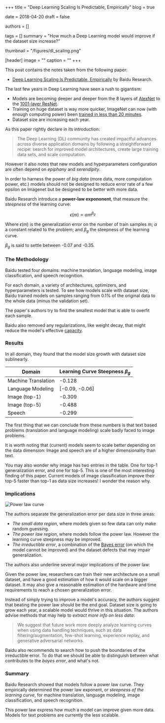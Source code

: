 +++
title = "Deep Learning Scaling Is Predictable, Empirically"
blog = true

date = 2018-04-20
draft = false

authors = []

tags = []
summary = "How much a Deep Learning model would improve if the dataset size increase?"

thumbnail = "/figures/dl_scaling.png"

[header]
image = ""
caption = ""
+++

This post contains the notes taken from the following paper:

- [Deep Learning Scaling Is Predictable, Empirically](https://arxiv.org/abs/1712.00409)
by Baidu Research.

The last few years in Deep Learning have seen a rush to gigantism:

- Models are becoming deeper and deeper from the 8 layers of [AlexNet](https://papers.nips.cc/paper/4824-imagenet-classification-with-deep-convolutional-neural-networks.pdf)
to the [1001-layer ResNet](https://arxiv.org/abs/1603.05027).
- Training on huge dataset is way more quicker, ImageNet can now (with enough
computing power) been [trained in less than 20 minutes](https://arxiv.org/abs/1709.05011).
- Dataset size are increasing each year.

As this paper rightly declare in its introduction:

> The Deep Learning (DL) community has created impactful advances across diverse
> application domains by following a straightforward recipe: search for improved
> model architectures, create large training data sets, and scale computation.

However it also notes that new models and hyperparameters configuration are
often depend on *epiphany* and *serendipity*.

In order to harness the power of *big data* (more data, more computation power,
etc.) models should not be designed to reduce error rate of a few epsilon on
Imagenet but be designed to be better with more data.

Baidu Research introduce a **power-law expononent**, that measure the *steepness*
of the learning curve:

$$\epsilon(m) \propto \alpha m^{\beta_g}$$

Where $\epsilon(m)$ is the generalization error on the number of train samples
$m$; $\alpha$ a constant related to the problem; and $\beta_g$ the steepness
of the learning curve.

$\beta_g$ is said to settle between -0.07 and -0.35.

### The Methodology

Baidu tested four domains: machine translation, language modeling, image
classification, and speech recognition.

For each domain, a variety of architectures, optimizers, and hyperparameters is
tested. To see how models scale with dataset size, Baidu trained models on samples
ranging from 0.1% of the original data to the whole data (minus the validation set).

The paper's authors try to find the smallest model that is able to overfit each
sample.

Baidu also removed any regularizations, like weight decay, that might reduce
the model's effective [capacity](https://en.wikipedia.org/wiki/VC_dimension).

### Results

In all domain, they found that the model size growth with dataset size sublinearly.

| Domain | Learning Curve Steepness $\beta_g$ |
|--------|---------------------------|
| Machine Translation | -0.128 |
| Language Modeling | [-0.09, -0.06] |
| Image (top-1) | -0.309 |
| Image (top-5) | -0.488 |
| Speech | -0.299 |

The first thing that we can conclude from these numbers is that text based
problems (translation and language modeling) scale badly faced to image problems.

It is worth noting that (current) models seem to scale better depending on the data
dimension: Image and speech are of a higher dimensionality than text.

You may also wonder why image has two entries in the table. One for top-1 generalization
error, and one for top-5. This is one of the most interesting finding of this paper.
Current models of image classification improve their top-5 faster than top-1 as data
size increases! I wonder the reason why.

### Implications

![Power law curve](/figures/power_law_curve.png)

The authors separate the generalization error per data size in three areas:

- *The small data region*, where models given so few data can only make random
guessing.
- *The power law region*, where models follow the power law. However the learning
curve steepness may be improved.
- *The irreductible error*, a combination of the [Bayes error](https://en.wikipedia.org/wiki/Bayes_error_rate)
 (on which the model cannot be improved) and the dataset defects that may impair
 generalization.

The authors also underline several major implications of the power law:

Given the power law, researchers can train their new architecture on a small dataset,
and have a good estimation of how it would scale on a bigger dataset.
It may also give a reasonable estimation of the hardware and time requirements
to reach a chosen generalization error.

Instead of simply trying to improve a model's accuracy, the authors suggest that
beating the power law should be the end goal. Dataset size is going to grow
each year, a scalable model would thrive in this situation. The authors advise
methods that may help to *extract more info on less data*:

> We suggest that future work more deeply analyze learning curves when using data
> handling techniques, such as data filtering/augmentation, few-shot learning,
> experience replay, and generative adversarial networks.

Baidu also recommends to search how to push the boundaries of the irreductible
error. To do that we should be able to distinguish between what contributes to
the *bayes error*, and what's not.

### Summary

Baidu Research showed that models follow a power law curve. They empirically
determined the power law exponent, or *steepness of the learning curve*, for
machine translation, language modeling, image classification, and speech recognition.

This power law express how much a model can improve given more data.
Models for text problems are currently the less scalable.
